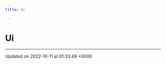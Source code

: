 ```yaml
---
title: Ui

---
```


# Ui








-------------------------------

Updated on 2022-10-11 at 01:33:49 +0000